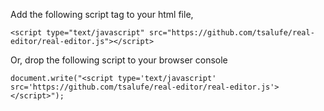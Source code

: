 Add the following script tag to your html file,

```
<script type="text/javascript" src="https://github.com/tsalufe/real-editor/real-editor.js"></script>
```

Or, drop the following script to your browser console

```
document.write("<script type='text/javascript' src='https://github.com/tsalufe/real-editor/real-editor.js'></script>");
```
